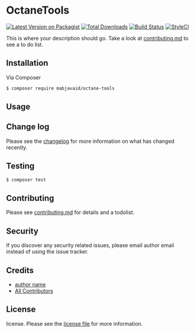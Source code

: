 # OctaneTools

[![Latest Version on Packagist][ico-version]][link-packagist]
[![Total Downloads][ico-downloads]][link-downloads]
[![Build Status][ico-travis]][link-travis]
[![StyleCI][ico-styleci]][link-styleci]

This is where your description should go. Take a look at [contributing.md](contributing.md) to see a to do list.

## Installation

Via Composer

``` bash
$ composer require mabjavaid/octane-tools
```

## Usage

## Change log

Please see the [changelog](changelog.md) for more information on what has changed recently.

## Testing

``` bash
$ composer test
```

## Contributing

Please see [contributing.md](contributing.md) for details and a todolist.

## Security

If you discover any security related issues, please email author email instead of using the issue tracker.

## Credits

- [author name][link-author]
- [All Contributors][link-contributors]

## License

license. Please see the [license file](license.md) for more information.

[ico-version]: https://img.shields.io/packagist/v/mabjavaid/octane-tools.svg?style=flat-square
[ico-downloads]: https://img.shields.io/packagist/dt/mabjavaid/octane-tools.svg?style=flat-square
[ico-travis]: https://img.shields.io/travis/mabjavaid/octane-tools/master.svg?style=flat-square
[ico-styleci]: https://styleci.io/repos/12345678/shield

[link-packagist]: https://packagist.org/packages/mabjavaid/octane-tools
[link-downloads]: https://packagist.org/packages/mabjavaid/octane-tools
[link-travis]: https://travis-ci.org/mabjavaid/octane-tools
[link-styleci]: https://styleci.io/repos/12345678
[link-author]: https://github.com/mabjavaid
[link-contributors]: ../../contributors
